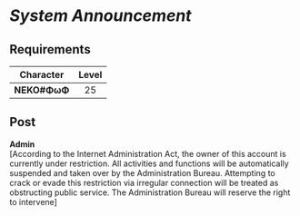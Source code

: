 # ***System Announcement***
## Requirements
| Character  |Level|
|------------|:---:|
|**NEKO#ΦωΦ**| 25  |

## Post
**Admin**<br>
[According to the Internet Administration Act, the owner of this account is currently under restriction. All activities and functions will be automatically suspended and taken over by the Administration Bureau. Attempting to crack or evade this restriction via irregular connection will be treated as obstructing public service. The Administration Bureau will reserve the right to intervene]
